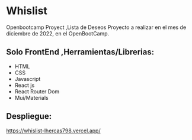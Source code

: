 # Whislist
Openbootcamp Proyect ,Lista de Deseos
Proyecto a realizar en el mes de diciembre de 2022, en el OpenBootCamp.
## Solo FrontEnd ,Herramientas/Librerias: 
- HTML
- CSS
- Javascript
- React js
- React Router Dom
- Mui/Materials

## Despliegue:
https://whislist-lhercas798.vercel.app/
